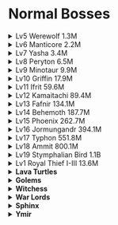 # Normal Bosses 
<details>
  <summary>Lv5 Werewolf 1.3M</summary>
t8 Cavalry 30,000 => Wounded 180
</details>

<details>
  <summary>Lv6 Manticore 2.2M</summary>
t9 Cavalry 26,000 - Wounded 159
</details>

<details>
  <summary>Lv7 Yasha 3.4M</summary>
t9 Cavalry 27,000 = Wounded 417  
t10 Cavalry 30,000 = Wounded 0
</details>

<details>
  <summary>Lv8 Peryton 6.5M</summary>
t10 Cavalry 28,000 = Wounded 983
t10 Cavalry 50,000 = Wounded 308
t10 Cavalry 78,000 = Wounded 0
t10 Ranged 200,000 = Wounded 0
t11 Cavalry 45,000 = Wounded 0
</details>
<details>
  <summary>Lv9 Minotaur 9.9M</summary>
t10 Cavalry 50,771 = Wounded 1,860
t10 Cavalry 78,000 = Wounded 388
t10 Cavalry 150,000 = Wounded 0
t11 Cavalry 80,000 = Wounded 0
</details>
<details>
  <summary>Lv10 Griffin 17.9M</summary>
t9 Cavalry 130,000 = Wounded 9,000
t10 Cavalry 75,594 = Wounded 3,484
t10 Cavalry 128,452 = Wounded 1,400
t11 Cavalry 110,000 = Wounded 516
t11 Cavalry 150,000 = Wounded 0
</details>
<details>
  <summary>Lv11 Ifrit 59.6M</summary>
t10 Cavalry 219,900 - Wounded 3,550
t11 Cavalry 223,000 - Wounded 3,500
t11 Cavalry 399,800 - Wounded 0
t12 Cavalry 200,000 - Wounded 0
</details>

<details>
  <summary>Lv12 Kamaitachi 89.4M</summary>
t11 Cavalry 736,000 - Wounded 17,126
t12 Cavalry 456,000 = Wounded 13,500
t12 Cavalry 750,000 = Wounded 5,000
t12 Cavalry 940,000 = Wounded 2,500
t12 Cavalry 990,000 = Wounded 0
t13 Cavalry 610,000 = Wounded 4,600
t13 Cavalry 940,000 = Wounded 2,200
t13 Cavalry 1,100,000 = Wounded 0
</details>
<details>
  <summary>Lv13 Fafnir 134.1M</summary>
t12 Cavalry 1,200,000 = Wounded 35,000 
t13 Cavalry 856,000 = Wounded 22,000
t13 Cavalry 1,023,490 = Wounded 11,579
t13 Cavalry 1,600,000 = Wounded 0
t14 Cavalry 1,600,000 = Wounded 0
</details>
<details>
  <summary>Lv14 Behemoth 187.7M</summary>
t12 Cavalry 1,250,000 - Wounded 51,000
t13 Cavalry 952,153 - Wounded 23,922
t13 Cavalry 1,502,500 - Wounded 8,150
t13 Cavalry 2,250,000 - Wounded 0
t14 Cavalry 1,595,000 - Wounded 0
</details>
<details>
  <summary>Lv15 Phoenix 262.7M</summary>
t13 Cavalry 1,600,000 = Wounded 53,000
t13 Cavalry 2,300,000 = Wounded 25,000
t14 Cavalry 1,664,000 - wounded 9,754
t14 Cavalry 1,931,300 - wounded 7,740 (Atk buff 1,384%)
t14 Cavalry 2,161,100 - wounded 7,379 (Atk Buff 1,526%)
t14 Cavalry 2,270,000 - wounded 0 (Atk Buff 1,526%)
</details>
<details>
  <summary>Lv16 Jormungandr 394.1M</summary>
t14 Cavalry 1,931,300 - wounded 46,436 (Atk buff 1,384%)
t14 Cavalry 2,161,100 - wounded 33,204 (Atk buff 1,546%)
t14 Cavalry 2,270,000 - wounded 22,136 (Atk buff 1,546%)
</details>
<details>
  <summary>Lv17 Typhon 551.8M</summary>
t14 Cavalry 3,100,000 - wounded 72,000
t14 Cavalry 3,300,000 - wounded 29,000
</details>

<details>
  <summary>Lv18 Ammit 800.1M</summary>
t14 Cavalry 3,746,500 - wounded 31,750 (Atk buff 1,736%)
</details>
<details>
  <summary>Lv19 Stymphalian Bird 1.1B</summary>
t14 Cavalry 3,646,500 - wounded 79,009 (Atk buff 1,920%)


# Event Boss

</details>
<details>
  <summary>Lv1 Royal Thief I-III 13.6M</summary>
t9 Cavalry 110,000 = Wounded 4,000
t10 Cavalry 60,000 = Wounded 2,662
t10 Cavalry 150,000 - Wounded 534
t10 Cavalry 280,000 - Wounded 0
t11 Cavalry 100,000 - Wounded 300
t11 Cavalry 150,000 - Wounded 0
</details>

<details>
  <summary><b>Lava Turtles</b></summary>
  
  <details>
    <summary>Lv1 Lava Turtle 12.4M</summary>
  t10 Cavalry 144,855 - Wounded 2,168
  </details>
  
  <details>
    <summary>Lv2 Lava Turtle 22.3M</summary>
  t11 Cavalry 380,000 = Wounded 0
  t12 Cavalry 340,000 = Wounded 0
  </details>
  
  <details>
    <summary>Lv3 Lava Turtle 74.5M</summary>
  t12 Cavalry 708,200 = Wounded 7,002
  </details>
  
  <details>
    <summary>Lv4 Lava Turtle 147.5M</summary>
  t13 Cavalry 1,126,550 - Wounded 15,276
  t13 Cavalry 1,507,500 - Wounded 7,174
  </details>
  
  <details>
    <summary>Lv5 Lava Turtle 225.2M</summary>
  t14 Cavalry 1,653,250 - Wounded 7,839
  t14 Cavalry 1,931,300 - Wounded 0 (Atk Buff 1,384%)
  </details>
  
</details>

<details>
  <summary><b>Golems</b></summary>  
  <details>
    <summary>Lv1 Golem 12.4M</summary>
  t10 Cavalry 98,834 - Wounded 2,713
  t10 Cavalry 160,000 - Wounded 700
  t11 Cavalry 110,000 - Wounded 522
  t11 Cavalry 120,000 - Wounded 0
  </details>
  <details>
    <summary>Lv2 Golem 22.3M</summary>
  t11 Cavalry 300,000 - Wounded 1,196
  t11 Cavalry 400,000 - Wounded 0
  t12 Cavalry 350,000 - Wounded 0
  </details>
  <details>
    <summary>Lv3 Golem 74.5M</summary>
  t12 Cavalry 590,000 - Wounded 8,900 
  t12 Cavalry 820,000 - Wounded 0
  t13 Cavalry 950,000 - Wounded 0
  </details>
  <details>
    <summary>Lv4 Golem 147.5M</summary>
  t13 Cavalry 1,081,700 - Wounded 17,665 
     t14 Cavalry 1,083,210 - Wounded 12,688
     t14 Cavalry 1,595,000 - Wounded 6,600
  </details>
  <details>
    <summary>Lv5 Golem 225.2M</summary>
  t14 Cavalry 1,759,500 - Wounded 19,237
  t14 Cavalry 2,260,000 - Wounded 0
  </details>
</details>

<details>
  <summary><b>Witchess</b></summary>    
  <details>
    <summary>Lv1 Witch 13M</summary>
  t10 Cavalry 148,977 - Wounded 3,972
  t11 Cavalry 100,000 - Wounded 2,300
  t11 Cavalry 220,000 - Wounded 800
  t11 Cavalry 270,000 - Wounded 0
  </details>
  <details>
    <summary>Lv2 Witch 24.6M</summary>
  t11 Cavalry 294,000 - Wounded 5,400
  t12 Cavalry 500,000 - Wounded 0
  t12 Ranged 650,000 - Wounded 800
  </details>
  <details>
    <summary>Lv3 Witch 85.6M</summary>
  t12 Cavalry 600,000 - Wounded 9,000
  t12 Cavalry 900,000 - Wounded 2,024 (Atk Buff 896%)
  t12 Cavalry 900,000 - Wounded 0 (Atk Buff 1026%)
  </details>
  <details>
    <summary>Lv4 Witch 154.8M</summary>
  t13 Cavalry 1,550,800 - Wounded 12,200
  t13 Cavalry 1,900,000 - Wounded 0
  </details>
  <details>
    <summary>Lv5 Witch 225.2M</summary>
  t14 Cavalry 1,664,000 - wounded 12,236
  </details>
</details>

<details>
  <summary><b>War Lords</b></summary>  
  <details>
    <summary>Lv1 Warlord 13M</summary>
  *The in-game description says “The Warlord deals more damage to mounted troops but less damage to ground troops.” but they are less likely to be wounded if they fight only with cavalry.
  t11 Ground 96,000 = Wounded 6,367
  t11 Cavalry 96,000 = Wounded 3,372
  t10 Cavalry 152,241 - Wounded 3,912
  t11 Cavalry 150,000 - Wounded 646
  t11 Cavalry 270,000 - Wounded 0
  t12 Cavalry 100,000 - Wounded 0
  </details>
  <details>
    <summary>Lv2 Warlord 24.6M</summary>
  t11 Cavalry 410,013 - Wounded 1,601
  t12 Cavalry 300,000 - Wounded 2,000
  t12 Cavalry 400,000 - Wounded 0
  </details>
  <details>
    <summary>Lv3 Warlord 85.6M</summary>
  t12 Cavalry 718,989 - Wounded 6,322
  t13 Cavalry 900,000 - Wounded 0
  </details>
  <details>
    <summary>Lv4 Warlord 154.8M</summary>
  t13 Cavalry 1,498,095 - Wounded 12,322
  t14 Cavalry 1,600,000 - Wounded 0
  </details>
  <details>
    <summary>Lv5 Warlord 225.2M</summary>
  t14 Cavalry 1,590,750 - Wounded 24,981
  </details>
</details>

<details>
  <summary><b>Sphinx</b></summary>  
  <details>
    <summary>Lv1 Sphinx 12.4M</summary>
  t10 Cavalry 153,000 - Wounded 2,350
  t10 Cavalry 252,000 - Wounded 1,300
  t11 Cavalry 100,000 - Wounded 0
  </details>
  <details>
    <summary>Lv2 Sphinx 22.3M</summary>
  t12 Cavalry 300,000 - Wounded 0
  </details>
  <details>
    <summary>Lv3 Sphinx 74.5M</summary>
  t12 Cavalry 808,122 - Wounded 2,015
  t12 Cavalry 900,000 - Wounded 0
  </details>
  <details>
    <summary>Lv4 Sphinx 147.5M</summary>
  t13 Cavalry 1,578,911 - Wounded 5,978 (Atk Buff +1,066%)
  </details>
  <details>
    <summary>Lv5 Sphinx 225.2M</summary>
  t14 Cavalry 2,161,100 - Wounded 0 (Atk Buff +1,546%)
  </details>
</details>

<details>
  <summary><b>Ymir</b></summary> 
  <details>
    <summary>Lv1 Ymir 23.4M</summary>
  t10 Cavalry 230,000 - Wounded 1,373
  t11 Cavalry 290,000 - Wounded 0
  * Specifications changed, stronger than before.
  [Old Spec 22.3M (before 7/2/2022)
  t11 Cavalry 327,500 - Wounded 0
  Old Spec 13M (before 1/27/2022)
  t10 Cavalry 258,748 - Wounded 1,170
  t11 Cavalry 428,750 - Wounded 0 ]
  </details>
  <details>
    <summary>Lv2 Ymir 70.8M</summary>
  t12 Cavalry 500,643 - Wounded 3,820
  t12 Cavalry 559,350 - Wounded 1,920
  [Old Spec 42.8M (before 7/2/2022)
  t12 Cavalry 750,000 - Wounded 0
  t13 Cavalry 500,000 - Wounded 2,100]
  [Old Spec 24.6M (before 1/27/2022)
  t12 Cavalry 400,000 - Wounded 1,439
  t12 Cavalry 450,000 - Wounded 0]
  </details>
  <details>
    <summary>Lv3 Ymir 120.2M</summary>
  t13 Cavalry 1,064,699 - Wounded 12,321 (Atk Buff 1006% / Debuff 0%)
  t13 Cavalry 1,064,699 - Wounded 0 (Atk Buff 1006% / Debuff Def-25%)
  
  [Old Spec 107.2M (before 7/2/2022)
  t13 Cavalry 1,011,133 - Wounded 13,868
  t13 Cavalry 1,471,900 - Wounded 0
  t14 Cavalry 1,200,000 - Wounded 0]
  
  [Old Spec 85.6M (before 1/27/2022)
  t12 Cavalry 595,243 - Wounded 9,574
  t13 Cavalry 850,000 - Wounded 4,673
  t13 Cavalry 1,134,400 - Wounded 0]
  </details>
  <details>
    <summary>Lv4 Ymir 206.4M</summary>
  t14 Cavalry 1,931,300 - Wounded 0 (Atk Buff 1,384%)
  [Old Spec 202.7M (before 7/2/2022)
  t14 Cavalry 1,858,900 - Wounded 10,225
  t14 Cavalry 2,037,800 - Wounded 0]
  [Old Spec 154.8M (before 1/27/2022)
  t13 Cavalry 1,268,350 - Wounded 36,547
  t14 Cavalry 1,595,000 - Wounded 0]
  </details>
  <details>
    <summary>Lv5 Ymir 361.3M</summary>
  t14 Cavalry 1,931,300 - Wounded 47,017 (Atk Buff 1,384%)
  [Old Spec 354.7M (before 7/2/2022)
  t14 Cavalry 2,698,900 - Wounded 51,974
  t14 Cavalry 2,630,000 - Wounded 29,000
  t14 Cavalry 3,500,000 - Wounded 14,000]
  [Old Spec 225.5M (before 1/27/2022)
  t14 Cavalry 1,595,000 - Wounded 24,732]
  </details>

<details><summary>Pan</summary>
<details>
  <summary><b>Pan Ranged </b></summary> 
  <details>
    <summary>Pan (Ranged Troop)</summary>
  It is far less wounding to attack with ground troops than with mounted troops.
  Lv1 Pan (Ranged Troop) 22.3M
  Attack by Ground
  t10, 423,001 (Attack +374%) - wounded 0
  Attack by Mounted
  t11, 400,000 (attack +503%) - wounded 0
  
  Lv2 Pan (Ranged Troop) 42.8M
  Attack by Ground
  t12, 800,000 - wounded 730
  Attack by Mounted
  t13, 700,000 - wounded 0
  
  Lv3 Pan (Ranged Troop) 122.9M
  Attack by Ground
  t14, 1,908,700 (attack +1,000%) - wounded 1,668
  Attack by Mounted
  t14, 1,938,100 (attack +1,300%) - wounded 0
  
  Lv4 Pan (Ranged Troop) 206.4M
  Attack by Ground
  t14, 1,509,757 (attack +1,180%) - wounded 4,135
  t14, 2,153,476 (attack +1,000%) - wounded 3,128
  t14, 2,000,000 (attack +1,220%) - wounded 0
  Attack by Mounted
  t14, 1,500,000 (attack +1,400%) - wounded 32,410
  t14, 1,938,100 (attack +1,300%) - wounded 18,252
  t14, 2,607,500 (attack +1,400%) - wounded 0
  
  Lv5 Pan (Ranged Troop) 361.3M
  Attack by Ground
  t14, 2,697,500 (attack +1,450%) - wounded 4,467
  </details>
  
  
  <details>
    <summary>Pan (Ground Troop)</summary>
  The ground troops type looks almost the same as Ymir.
  Lv1 Pan (Ground Troop) 22.3M
  Attack by Mounted
  t10, 110,000 (attack 302%) - wounded 500
  t11, 371,918 (attack 503%) - wounded 0
  t13, 80,000 (attack 593%) - wounded 0
  
  Lv2 Pan (Ground Troop) 42.8M
  Attack by Mounted
  t11 Mounted 490,000 - wounded 17,768
  t12 Mounted 162,002 - wounded 8,101 (attack buff 677%)
  t12 Mounted 172,400 - wounded 4,231 (attack buff 817%)
  t13 Mounted 310,000 - wounded 3,000
  t13 Mounted 478,000- wounded 1,770 (attack buff 593%)
  
  Lv3 Pan (Ground Troop) 122.9M
  Attack by Mounted
  t13, 1,500,000 (attack 1,000%) - wounded 0
  
  Lv4 Pan (Ground Troop) 206.4M
  Attack by Mounted
  t14 1,746,400 (attack 1,300%) - wounded 0
  t14 1,938,100 (attack 1,300%) - wounded 0
  
  Lv5 Pan (Ground Troop) 361.3M
  Attack by Mounted
  t14, 1,938,100 (attack 1,300%) - wounded 32,962
  t14, 2,161,100 (attack 1,546%) - wounded 14,204
  t14, 3,091,500 (attack 1,400%) - wounded 0
  </details>
  
  
  <details>
    <summary>Pan (Mounted Troop)</summary>
  It is far less wounding to attack with ranged troops than with mounted troops.
  
  Lv1 Pan (Mounted Troop) 22.3M
  Attack by Ranged
  t10, 388,116 - wounded 861
  
  Lv2 Pan (Mounted Troop) 42.8M
  Attack by Ranged
  t12, 620,000 (attack 970%) - wounded 0
  
  Lv3 Pan (Mounted Troop) 122.9M
  Attack by Ranged
  t13, 1,500,000 (attack 1,418%) - wounded 0
  Attack by Mounted
  t13, 1,500,000 (attack 1,000%) - wounded 9,626
  t14, 1,495,000 (attack 1,100%) - wounded 0
  
  Lv4 Pan (Mounted Troop) 206.4M
  Attack by Ranged
  t14, 1,799,999 (attack 1,230%) - wounded 4,904
  t14, 1,500,000 (attack 1,418%) - wounded 0
  Attack by Mounted
  t14, 1,938,100 (attack 1,300%) - wounded 13,037
  t14, 2,147,500 (attack 1,400%) - wounded 0
  
  Lv5 Pan (Mounted Troop) 361.3M
  Attack by Ranged
  t14, 2,000,000 (attack 1,453%) - wounded 16,345
  t14, 2,757,500 (attack 1,550%) - wounded 0
  Attack by Mounted
  t14, 3,091,500 (attack 1,400%) - wounded 74,693
  </details>
  </details>
  
<details>
    <summary>Hydra</summary>  
  <details>
    <summary>Lv1 Junior Hydra 84.9M</summary>
  t12 Cavalry 464,500 - Wounded 10,900
  t12 Cavalry 600,000 - Wounded 8,100
  t12 Cavalry 999,999 - Wounded 3,676 (attack 644%)
  t12 Cavalry 1,027,500 - Wounded 0 (attack 832%) 
  t13 Cavalry 610,000 - Wounded 4,300
  t13 Cavalry 950,000 - Wounded 0 (attack 790%)
  </details>
  <details>
    <summary>Lv2 Medium Hydra 120.6M</summary>
  t13 Cavalry 1,024,454 = Wounded 9,302 (attack 932%)
  t13 Cavalry 1,600,000 - Wounded 0 (attack 1,000%)
  </details>
  <details>
    <summary>Lv3 Senior Hydra 198.9M</summary>
  t13 Cavalry 1,546,000 - Wounded 16,602 (attack 800%)
  t14 Cavalry 1,664,000 - wounded 0 (attack 1,300%)
  </details>
  <details>
    <summary>Lv4 Legendary Hydra 328.4M</summary>
  t14 Cavalry 2,685,402 - wounded 21,275 (attack 1,150%)
  </details>
  
  <details>
    <summary>Lv1 Junior Knight Bayard 65.5M</summary>
  t11 Cavalry 400,000 - Wounded 0
  t12 Cavalry 250,000 - Wounded 650
  </details>
  <details>
    <summary>Lv2 Senior Bayar Knight 147.5M</summary>
  t13 Cavalry 1,045,978 - Wounded 13,894
  t13 Cavalry 1,502,500 - Wounded 6,745
  t14 Cavalry 1,595,000 - Wounded 0
  </details>
  <details>
    <summary>Lv3 Exellent Bayar Knight 225.2M</summary>
  t14 Cavalry 1,759,500 - Wounded 19,237
  t14 Cavalry 1,931,300 - Wounded 7,232 (Atk Buff 1,384%)
  t14 Cavalry 2,260,000 - Wounded 0
  </details>
  </details>
  
  <details>
    <summary>Lv1 Junior Cerberus 68.2M</summary>
  t11 Cavalry 443,000 - Wounded 0
  t12 Cavalry 220,000 - Wounded 0
  </details>
  <details>
    <summary>Lv2 Medium Cerberus 153.4M</summary>
  t13 Cavalry 1,150,800 - Wounded 30,419
  t13 Cavalry 1,550,800 - Wounded 8,300
  t14 Cavalry 1,595,000 - Wounded 0
  </details>
  <details>
    <summary>Lv3 Senior Cerberus 234.2M</summary>
  t13 Cavalry 1,550,800 - Wounded 51,000
  t14 Cavalry 1,575,000 - Wounded 20,205
  t14 Cavalry 1,664,000 - wounded 9,023
  t14 Cavalry 1,931,300 - Wounded 0 (Atk Buff 1,384%)
  </details>
  <details>
    <summary>Lv4 Legendary Cerberus 694.9M</summary>
  t14 Cavalry 2,664,000 - Wounded 59,818
  </details>
  
  <details>
    <summary>Nian</summary>
  (Limited : Spring Festival Event)
  Lv1 Junior Nian 59.6M
  t12 Cavalry 300,000 - Wounded 0
  </details>
  <details>
    <summary>Lv2 Medium Nian 71.5M</summary>
  t12 Cavalry 600,000 - Wounded 0
  t13 Cavalry 550,000 - Wounded 0
  </details>
  <details>
    <summary>Lv3 Senior Nian 89.4M</summary>
  t13 Cavalry 1,075,700 - wounded 0
  </details>
  <details>
    <summary>Lv4 Grand Nian 134.1M</summary>
  t13 Cavalry 1,075,700 - wounded 5,718
  </details>
  <details>
    <summary>Lv5 Epic Nian 236.5M</summary>
  t14 Cavalry 1,858,900 - wounded 8,106
  </details>
  <details>
    <summary>Viking</summary>
  Easy – Lv1-50 (1.1M – 14.1M)
  t10 Cavalry 116,946
  Wounded = 0 until Lv37 / 320 at Lv38
  t10 Cavalry 150,000
  Wounded = 0 until Lv 41 / 384 at Lv 42 / 1,172 at Lv 50
  
  Normal – Lv1-50 (3.2M – 91.7M)
  t12 Cavalry 645,000
  Wounded = 0 until Lv41 / 1,014 at Lv42 / 6,538 at Lv50
  t13 Cavalry 610,000
  Wounded = 3,500 at Lv50
  
  Hard – Lv1-50 (10.6M – 196.9M)
  t13 Cavalry 1,100,000
  Wounded = 35,527 at Lv50
  t13 Cavalry 2,320,000
  Wounded = 0
  </details>
  <details>
    <summary>Hell – Lv1-50 (17.9M – 760.1M)</summary>
  t14 Cavalry 2,162,600 (Atk Buff 1,164%)
  (= Troops that can kill Viking Hard 50 & B14 Behemoth with 0 wounds)
  Wounded = 0 until Lv27 / 2,738 at Lv28
  t14 Cavalry 2,301,600 (Atk Buff 1,578%)
  (= Troops that can kill B15 Phoenix with 0 wounds)
  Wounded = 0 until Lv30 / 3,748 at Lv31
  t14 Cavalry 3,200,000 (Atk Buff 1,578%)
  Wounded = 5,829 at Lv34 / 132,337 at Lv42 / Lost at Lv43
  
  t14 Cavalry 3,632,500
  Wounded = 79,212 at Lv50
  </details>
  <details>
    <summary>Lv1 Viking Icebreaker 89.4M</summary>
  t13 Cavalry 940,000 = Wounded 2,200
  </details>
  <details>
    <summary>Lv2 Viking Berserker 134.1M</summary>
  t13 Cavalry 1,070,000 - wounded 12,000
  </details>
  <details>
    <summary>Lv3 Viking Chief 262.7M</summary>
  t14 Cavalry 1,664,000 - wounded 19,508
  </details>
